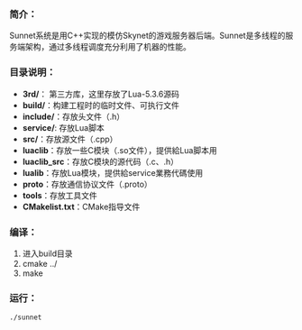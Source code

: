 ### 简介：

Sunnet系统是用C++实现的模仿Skynet的游戏服务器后端。Sunnet是多线程的服务端架构，通过多线程调度充分利用了机器的性能。

### 目录说明：

 - **3rd/**： 第三方库，这里存放了Lua-5.3.6源码
 - **build/**：构建工程时的临时文件、可执行文件
 - **include/**：存放头文件（.h）
 - **service/**: 存放Lua脚本
 - **src/**：存放源文件（.cpp）
 - **luaclib**：存放一些C模块（.so文件），提供給Lua脚本用
 - **luaclib_src**：存放C模块的源代码（.c、.h）
 - **lualib**：存放Lua模块，提供給service業務代碼使用
 - **proto**：存放通信协议文件（.proto）
 - **tools**：存放工具文件
 - **CMakelist.txt**：CMake指导文件

### 编译：

1. 进入build目录
2. cmake ../
3. make

### 运行：

```
./sunnet
```